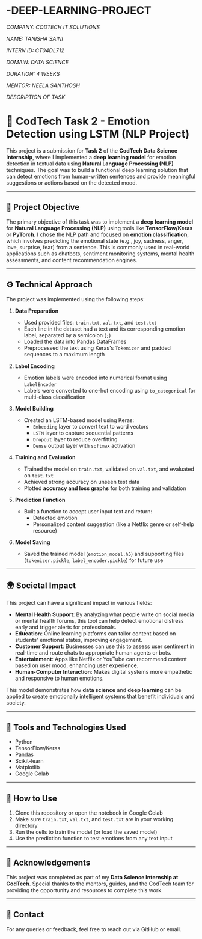 # -DEEP-LEARNING-PROJECT
*COMPANY: CODTECH IT SOLUTIONS*

*NAME: TANISHA SAINI*

*INTERN ID: CT04DL712*

*DOMAIN: DATA SCIENCE*

*DURATION: 4 WEEKS*

*MENTOR: NEELA SANTHOSH*

*DESCRIPTION OF TASK*

# 🎯 CodTech Task 2 - Emotion Detection using LSTM (NLP Project)

This project is a submission for **Task 2** of the **CodTech Data Science Internship**, where I implemented a **deep learning model** for emotion detection in textual data using **Natural Language Processing (NLP)** techniques. The goal was to build a functional deep learning solution that can detect emotions from human-written sentences and provide meaningful suggestions or actions based on the detected mood.

---

## 🧠 Project Objective

The primary objective of this task was to implement a **deep learning model** for **Natural Language Processing (NLP)** using tools like **TensorFlow/Keras** or **PyTorch**. I chose the NLP path and focused on **emotion classification**, which involves predicting the emotional state (e.g., joy, sadness, anger, love, surprise, fear) from a sentence. This is commonly used in real-world applications such as chatbots, sentiment monitoring systems, mental health assessments, and content recommendation engines.

---

## ⚙️ Technical Approach

The project was implemented using the following steps:

1. **Data Preparation**
   - Used provided files: `train.txt`, `val.txt`, and `test.txt`
   - Each line in the dataset had a text and its corresponding emotion label, separated by a semicolon (`;`)
   - Loaded the data into Pandas DataFrames
   - Preprocessed the text using Keras's `Tokenizer` and padded sequences to a maximum length

2. **Label Encoding**
   - Emotion labels were encoded into numerical format using `LabelEncoder`
   - Labels were converted to one-hot encoding using `to_categorical` for multi-class classification

3. **Model Building**
   - Created an LSTM-based model using Keras:
     - `Embedding` layer to convert text to word vectors
     - `LSTM` layer to capture sequential patterns
     - `Dropout` layer to reduce overfitting
     - `Dense` output layer with `softmax` activation

4. **Training and Evaluation**
   - Trained the model on `train.txt`, validated on `val.txt`, and evaluated on `test.txt`
   - Achieved strong accuracy on unseen test data
   - Plotted **accuracy and loss graphs** for both training and validation

5. **Prediction Function**
   - Built a function to accept user input text and return:
     - Detected emotion
     - Personalized content suggestion (like a Netflix genre or self-help resource)

6. **Model Saving**
   - Saved the trained model (`emotion_model.h5`) and supporting files (`tokenizer.pickle`, `label_encoder.pickle`) for future use

---

## 🌍 Societal Impact

This project can have a significant impact in various fields:

- **Mental Health Support**: By analyzing what people write on social media or mental health forums, this tool can help detect emotional distress early and trigger alerts for professionals.
- **Education**: Online learning platforms can tailor content based on students' emotional states, improving engagement.
- **Customer Support**: Businesses can use this to assess user sentiment in real-time and route chats to appropriate human agents or bots.
- **Entertainment**: Apps like Netflix or YouTube can recommend content based on user mood, enhancing user experience.
- **Human-Computer Interaction**: Makes digital systems more empathetic and responsive to human emotions.

This model demonstrates how **data science** and **deep learning** can be applied to create emotionally intelligent systems that benefit individuals and society.

---

## 🧰 Tools and Technologies Used

- Python
- TensorFlow/Keras
- Pandas
- Scikit-learn
- Matplotlib
- Google Colab


---

## 🚀 How to Use

1. Clone this repository or open the notebook in Google Colab
2. Make sure `train.txt`, `val.txt`, and `test.txt` are in your working directory
3. Run the cells to train the model (or load the saved model)
4. Use the prediction function to test emotions from any text input

---

## 🙌 Acknowledgements

This project was completed as part of my **Data Science Internship at CodTech**. Special thanks to the mentors, guides, and the CodTech team for providing the opportunity and resources to complete this work.

---

## 📌 Contact

For any queries or feedback, feel free to reach out via GitHub or email.
